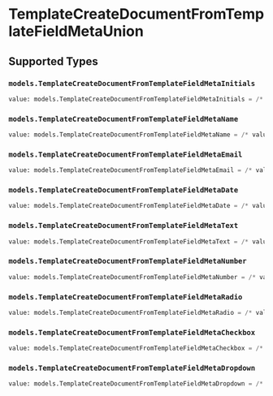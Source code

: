 # TemplateCreateDocumentFromTemplateFieldMetaUnion


## Supported Types

### `models.TemplateCreateDocumentFromTemplateFieldMetaInitials`

```python
value: models.TemplateCreateDocumentFromTemplateFieldMetaInitials = /* values here */
```

### `models.TemplateCreateDocumentFromTemplateFieldMetaName`

```python
value: models.TemplateCreateDocumentFromTemplateFieldMetaName = /* values here */
```

### `models.TemplateCreateDocumentFromTemplateFieldMetaEmail`

```python
value: models.TemplateCreateDocumentFromTemplateFieldMetaEmail = /* values here */
```

### `models.TemplateCreateDocumentFromTemplateFieldMetaDate`

```python
value: models.TemplateCreateDocumentFromTemplateFieldMetaDate = /* values here */
```

### `models.TemplateCreateDocumentFromTemplateFieldMetaText`

```python
value: models.TemplateCreateDocumentFromTemplateFieldMetaText = /* values here */
```

### `models.TemplateCreateDocumentFromTemplateFieldMetaNumber`

```python
value: models.TemplateCreateDocumentFromTemplateFieldMetaNumber = /* values here */
```

### `models.TemplateCreateDocumentFromTemplateFieldMetaRadio`

```python
value: models.TemplateCreateDocumentFromTemplateFieldMetaRadio = /* values here */
```

### `models.TemplateCreateDocumentFromTemplateFieldMetaCheckbox`

```python
value: models.TemplateCreateDocumentFromTemplateFieldMetaCheckbox = /* values here */
```

### `models.TemplateCreateDocumentFromTemplateFieldMetaDropdown`

```python
value: models.TemplateCreateDocumentFromTemplateFieldMetaDropdown = /* values here */
```

